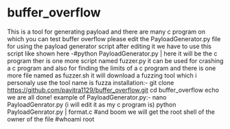 # buffer_overflow
This is a tool for generating payload and there are many c program on which you can test buffer overflow
please edit the PayloadGenerator.py file for using the payload generator script 
after editing it we have to use this script like shown here 
-#python PayloadGenerator.py | here it will be the c program 
ther is one more script named fuzzer.py it can be used for crashing a c program and also for finding the limits of a c program 
and there is one more file named as fuzzer.sh it will download a fuzzing tool which i personaly use the tool name is fuzza 
installation:-
git clone https://github.com/pavitra1129/buffer_overflow.git
cd buffer_overflow
echo we are all done!
example of PayloadGenerator.py:-
nano PayloadGenrator.py (i will edit it as my c program is)
python PayloadGenrator.py | format.c
#and boom we will get the root shell of the owner of the file 
#whoami
root

